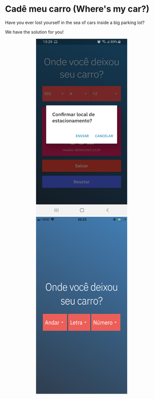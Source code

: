 # Cadê meu carro (Where's my car?)

Have you ever lost yourself in the sea of cars inside a big parking lot?

We have the solution for you!

<p align="center">
  <img width="300" height="580" src="https://github.com/eshinkawa/carFinderFlutter/blob/master/assets/screenshots/android-screenshot.jpg">
    <img width="300" height="580" src="https://github.com/eshinkawa/carFinderFlutter/blob/master/assets/screenshots/iphone-screenshot.PNG">
</p>
